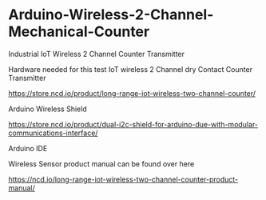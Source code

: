 # Arduino-Wireless-2-Channel-Mechanical-Counter
Industrial IoT Wireless 2 Channel Counter Transmitter

Hardware needed for this test IoT wireless 2 Channel dry Contact Counter Transmitter

https://store.ncd.io/product/long-range-iot-wireless-two-channel-counter/

Arduino Wireless Shield

https://store.ncd.io/product/dual-i2c-shield-for-arduino-due-with-modular-communications-interface/

Arduino IDE

Wireless Sensor product manual can be found over here

https://ncd.io/long-range-iot-wireless-two-channel-counter-product-manual/
